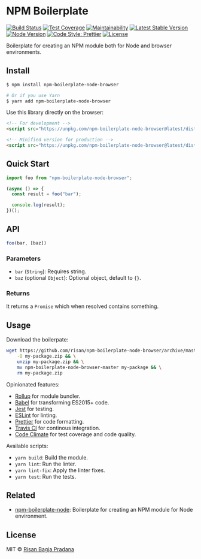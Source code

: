 # NPM Boilerplate

[![Build Status](https://flat.badgen.net/travis/risan/npm-boilerplate-node-browser)](https://travis-ci.org/risan/npm-boilerplate-node-browser)
[![Test Coverage](https://flat.badgen.net/codeclimate/coverage/risan/npm-boilerplate-node-browser)](https://codeclimate.com/github/risan/npm-boilerplate-node-browser)
[![Maintainability](https://flat.badgen.net/codeclimate/maintainability/risan/npm-boilerplate-node-browser)](https://codeclimate.com/github/risan/npm-boilerplate-node-browser)
[![Latest Stable Version](https://flat.badgen.net/npm/v/npm-boilerplate-node-browser)](https://www.npmjs.com/package/npm-boilerplate-node-browser)
[![Node Version](https://flat.badgen.net/npm/node/npm-boilerplate-node-browser)](https://www.npmjs.com/package/npm-boilerplate-node-browser)
[![Code Style: Prettier](https://flat.badgen.net/badge/code%20style/prettier/ff69b4)](https://github.com/prettier/prettier)
[![License](https://flat.badgen.net/npm/license/npm-boilerplate-node-browser)](https://github.com/risan/npm-boilerplate-node-browser/blob/master/LICENSE)

Boilerplate for creating an NPM module both for Node and browser environments.

## Install

```bash
$ npm install npm-boilerplate-node-browser

# Or if you use Yarn
$ yarn add npm-boilerplate-node-browser
```

Use this library directly on the browser:

```html
<!-- For development -->
<script src="https://unpkg.com/npm-boilerplate-node-browser@latest/dist/foo.umd.js"></script>

<!-- Minified version for production -->
<script src="https://unpkg.com/npm-boilerplate-node-browser@latest/dist/foo.umd.min.js"></script>
```

## Quick Start

```js
import foo from "npm-boilerplate-node-browser";

(async () => {
  const result = foo("bar");

  console.log(result);
})();
```

## API

```js
foo(bar, [baz])
```

### Parameters

* `bar` (`String`): Requires string.
* `baz` (optional `Object`): Optional object, default to `{}`.

### Returns

It returns a `Promise` which when resolved contains something.

## Usage

Download the boilerpate:

```bash
wget https://github.com/risan/npm-boilerplate-node-browser/archive/master.zip \
    -O my-package.zip && \
    unzip my-package.zip && \
    mv npm-boilerplate-node-browser-master my-package && \
    rm my-package.zip
```

Opinionated features:

* [Rollup](https://rollupjs.org/) for module bundler.
* [Babel](https://babeljs.io/) for transforming ES2015+ code.
* [Jest](https://jestjs.io/) for testing.
* [ESLint](https://eslint.org/) for linting.
* [Prettier](https://prettier.io/) for code formatting.
* [Travis CI](https://travis-ci.org/) for continous integration.
* [Code Climate](https://codeclimate.com/quality/) for test coverage and code quality.

Available scripts:

* `yarn build`: Build the module.
* `yarn lint`: Run the linter.
* `yarn lint-fix`: Apply the linter fixes.
* `yarn test`: Run the tests.

## Related

* [npm-boilerplate-node](https://github.com/risan/npm-boilerplate-node): Boilerplate for creating an NPM module for Node environment.

## License

MIT © [Risan Bagja Pradana](https://bagja.net)
